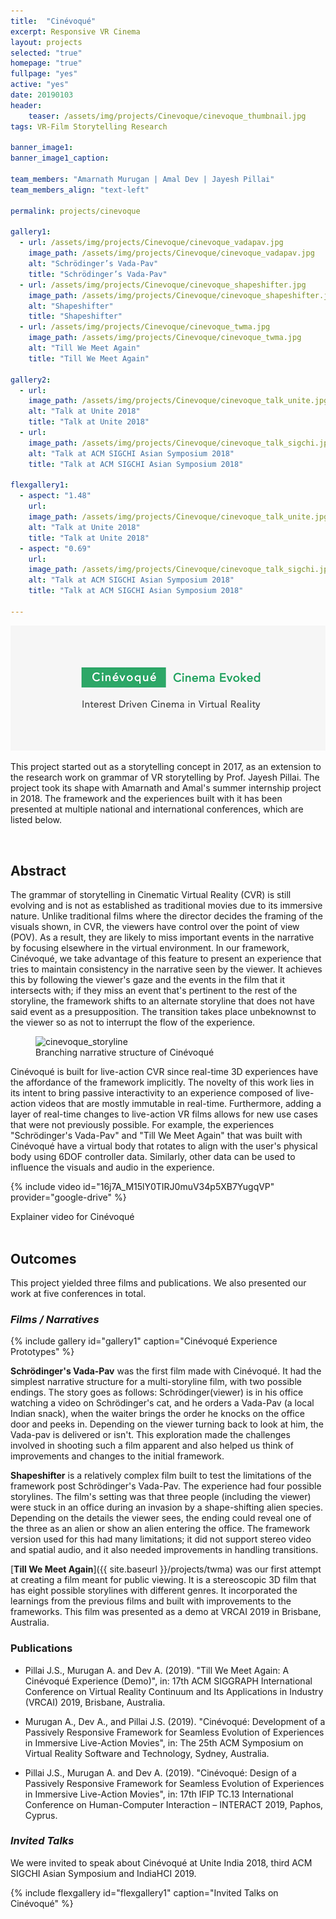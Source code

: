 ```yaml
---
title:  "Cinévoqué"
excerpt: Responsive VR Cinema
layout: projects
selected: "true"
homepage: "true"
fullpage: "yes"
active: "yes"
date: 20190103
header:
    teaser: /assets/img/projects/Cinevoque/cinevoque_thumbnail.jpg
tags: VR-Film Storytelling Research

banner_image1:
banner_image1_caption:

team_members: "Amarnath Murugan | Amal Dev | Jayesh Pillai"
team_members_align: "text-left"

permalink: projects/cinevoque

gallery1:
  - url: /assets/img/projects/Cinevoque/cinevoque_vadapav.jpg
    image_path: /assets/img/projects/Cinevoque/cinevoque_vadapav.jpg
    alt: "Schrödinger’s Vada-Pav"
    title: "Schrödinger’s Vada-Pav"
  - url: /assets/img/projects/Cinevoque/cinevoque_shapeshifter.jpg
    image_path: /assets/img/projects/Cinevoque/cinevoque_shapeshifter.jpg
    alt: "Shapeshifter"
    title: "Shapeshifter"
  - url: /assets/img/projects/Cinevoque/cinevoque_twma.jpg
    image_path: /assets/img/projects/Cinevoque/cinevoque_twma.jpg
    alt: "Till We Meet Again"
    title: "Till We Meet Again"

gallery2:
  - url: 
    image_path: /assets/img/projects/Cinevoque/cinevoque_talk_unite.jpg
    alt: "Talk at Unite 2018"
    title: "Talk at Unite 2018"
  - url: 
    image_path: /assets/img/projects/Cinevoque/cinevoque_talk_sigchi.jpg
    alt: "Talk at ACM SIGCHI Asian Symposium 2018"
    title: "Talk at ACM SIGCHI Asian Symposium 2018"

flexgallery1:
  - aspect: "1.48"
    url:
    image_path: /assets/img/projects/Cinevoque/cinevoque_talk_unite.jpg
    alt: "Talk at Unite 2018"
    title: "Talk at Unite 2018"
  - aspect: "0.69"
    url:
    image_path: /assets/img/projects/Cinevoque/cinevoque_talk_sigchi.jpg
    alt: "Talk at ACM SIGCHI Asian Symposium 2018"
    title: "Talk at ACM SIGCHI Asian Symposium 2018"

---
```


![Cinevoque Banner](/assets/img/projects/Cinevoque/cinevoque_banner.png)

This project started out as a storytelling concept in 2017, as an extension to the research work on grammar of VR storytelling by Prof. Jayesh Pillai. The project took its shape with Amarnath and Amal's summer internship project in 2018. The framework and the experiences built with it has been presented at multiple national and international conferences, which are listed below.

<br>

## Abstract

The grammar of storytelling in Cinematic Virtual Reality (CVR) is still evolving and is not as established as traditional movies due to its immersive nature. Unlike traditional films where the director decides the framing of the visuals shown, in CVR, the viewers have control over the point of view (POV). As a result, they are likely to miss important events in the narrative by focusing elsewhere in the virtual environment. In our framework, Cinévoqué,  we take advantage of this feature to present an experience that tries to maintain consistency in the narrative seen by the viewer. It achieves this by following the viewer's gaze and the events in the film that it intersects with; if they miss an event that's pertinent to the rest of the storyline, the framework shifts to an alternate storyline that does not have said event as a presupposition. The transition takes place unbeknownst to the viewer so as not to interrupt the flow of the experience.

<figure class="align-center" style="width:100%;">
  <img src="{{ site.url }}{{ site.baseurl }}/assets/img/projects/Cinevoque/cinevoque_storyline.jpg" alt="cinevoque_storyline">
  <figcaption>Branching narrative structure of Cinévoqué</figcaption>
</figure> 

Cinévoqué is built for live-action CVR since real-time 3D experiences have the affordance of the framework implicitly. The novelty of this work lies in its intent to bring passive interactivity to an experience composed of live-action videos that are mostly immutable in real-time. Furthermore, adding a layer of real-time changes to live-action VR films allows for new use cases that were not previously possible.  For example, the experiences "Schrödinger's Vada-Pav" and  "Till We Meet Again" that was built with Cinévoqué have a virtual body that rotates to align with the user's physical body using 6DOF controller data.  Similarly, other data can be used to influence the visuals and audio in the experience. 

{% include video id="16j7A_M15lY0TIRJ0muV34p5XB7YugqVP" provider="google-drive" %}
<figcaption>Explainer video for Cinévoqué</figcaption>

<br>

## Outcomes
This project yielded three films and publications. We also presented our work at five conferences in total. 

### ***Films / Narratives***

{% include gallery id="gallery1" caption="Cinévoqué Experience Prototypes" %}


**Schrödinger's Vada-Pav** was the first film made with Cinévoqué. It had the simplest narrative structure for a multi-storyline film, with two possible endings. The story goes as follows: Schrödinger(viewer) is in his office watching a video on Schrödinger's cat, and he orders a Vada-Pav (a local Indian snack), when the waiter brings the order he knocks on the office door and peeks in. Depending on the viewer turning back to look at him, the Vada-pav is delivered or isn't. This exploration made the challenges involved in shooting such a film apparent and also helped us think of improvements and changes to the initial framework.

**Shapeshifter** is a relatively complex film built to test the limitations of the framework post Schrödinger's Vada-Pav. The experience had four possible storylines. The film's setting was that three people (including the viewer) were stuck in an office during an invasion by a shape-shifting alien species. Depending on the details the viewer sees, the ending could reveal one of the three as an alien or show an alien entering the office. The framework version used for this had many limitations; it did not support stereo video and spatial audio, and it also needed improvements in handling transitions. 

[**Till We Meet Again**]({{ site.baseurl }}/projects/twma) was our first attempt at creating a film meant for public viewing. It is a stereoscopic 3D film that has eight possible storylines with different genres.  It incorporated the learnings from the previous films and built with improvements to the frameworks. This film was presented as a demo at VRCAI 2019 in Brisbane, Australia. 

### Publications

- Pillai J.S., Murugan A. and Dev A. (2019). "Till We Meet Again: A Cinévoqué Experience (Demo)", in: 17th ACM SIGGRAPH International Conference on Virtual Reality Continuum and Its Applications in Industry (VRCAI) 2019, Brisbane, Australia.

- Murugan A., Dev A., and Pillai J.S. (2019). "Cinévoqué: Development of a Passively Responsive Framework for Seamless Evolution of Experiences in Immersive Live-Action Movies", in: The 25th ACM Symposium on Virtual Reality Software and Technology, Sydney, Australia.

- Pillai J.S., Murugan A. and Dev A. (2019). "Cinévoqué: Design of a Passively Responsive Framework for Seamless Evolution of Experiences in Immersive Live-Action Movies", in: 17th IFIP TC.13 International Conference on Human-Computer Interaction – INTERACT 2019, Paphos, Cyprus. 

### ***Invited Talks***

We were invited to speak about Cinévoqué at Unite India 2018, third ACM SIGCHI Asian Symposium and IndiaHCI 2019.

{% include flexgallery id="flexgallery1" caption="Invited Talks on Cinévoqué" %}


